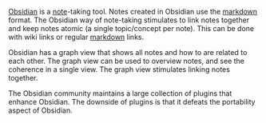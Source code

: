 [Obsidian](https://obsidian.md/) is a [note](/note.md)-taking tool.
Notes created in Obsidian use the [markdown](markdown.md) format.
The Obsidian way of note-taking stimulates to link notes together and keep notes atomic (a single topic/concept per note).
This can be done with wiki links or regular [markdown](markdown.md) links.

Obsidian has a graph view that shows all notes and how to are related to each other.
The graph view can be used to overview notes, and see the coherence in a single view.
The graph view stimulates linking notes together.

The Obsidian community maintains a large collection of plugins that enhance Obsidian.
The downside of plugins is that it defeats the portability aspect of Obsidian.
